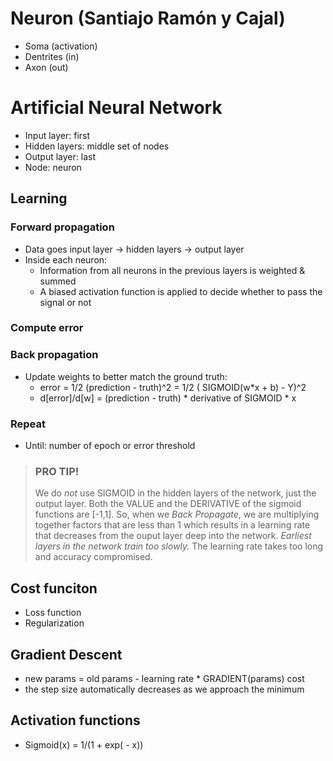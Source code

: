 # Neuron (Santiajo Ramón y Cajal)
- Soma (activation)
- Dentrites (in)
- Axon (out)

# Artificial Neural Network
- Input layer: first
- Hidden layers: middle set of nodes
- Output layer: last
- Node: neuron

## Learning
### Forward propagation
- Data goes input layer -> hidden layers -> output layer
- Inside each neuron:
    - Information from all neurons in the previous layers is weighted & summed
    - A biased activation function is applied to decide whether to pass the signal or not
### Compute error
### Back propagation
- Update weights to better match the ground truth:
    - error = 1/2 (prediction - truth)^2 = 1/2 ( SIGMOID(w*x + b) - Y)^2 
    - d[error]/d[w] = (prediction - truth) * derivative of SIGMOID * x
### Repeat
- Until: number of epoch or error threshold

> ### PRO TIP!
> We do *not* use SIGMOID in the hidden layers of the network, just the output layer.
> Both the VALUE and the DERIVATIVE of the sigmoid functions are [-1,1].
> So, when we *Back Propagate*, we are multiplying together factors that are less than 1
> which results in a learning rate that decreases from the ouput layer deep into the network.
> *Earliest layers in the network train too slowly.* The learning rate takes too long and accuracy compromised.

## Cost funciton
- Loss function
- Regularization

## Gradient Descent
- new params = old params - learning rate * GRADIENT(params) cost
- the step size automatically decreases as we approach the minimum

## Activation functions
- Sigmoid(x) = 1/(1 + exp( - x))